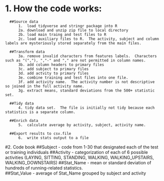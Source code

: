 # 1. How the code works:
      ##Source data
          1.  load tidyverse and stringr package into R
          2a. download and unzip zip file to local directory
          2b. load main traing and test files to R
          2c. load auxiliary files to R.  The activity, subject and column labels are mysteriously stored separately from the main files.
      
      ##Transform data
          3a. remove invalid characters from features labels.  Characters such as "(","), ","-" and "," are not permitted in column names.
          3b. add column headers to primary files   
          3c. add subject to primary files
          3d. add actvity to primary files
          3e. combine training and test files into one file.
          3f. add activity name.  The activity number is not descriptive so joined in the full activity name.
          3g. extract means, standard deviations from the 500+ statistic set.
      
      ##Tidy data
          4. tidy data set.  The file is initially not tidy because each statistics is a separate column.
        
      ##Enrich data  
          5.  calculate average by activity, subject, activity name.
      
      ##Export results to csv.file
          6.  write stats output to a file

#2. Code book
      ##Subject - code from 1-30 that designated each of the test or training individuals
      ##Activity - categorization of each of 6 possible activities (LAYING, SITTING, STANDING, WALKING, WALKING_UPSTAIRS, WALKING_DOWNSTAIRS)
      ##Stat_Name - mean or standard deviation  of hundreds of running-related statistics.  
      ##Stat_Value - average of Stat_Name grouped by subject and activity
